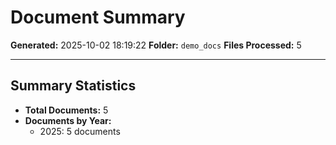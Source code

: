 # Document Summary

**Generated:** 2025-10-02 18:19:22
**Folder:** `demo_docs`
**Files Processed:** 5

---

## Summary Statistics

- **Total Documents:** 5
- **Documents by Year:**
  - 2025: 5 documents
